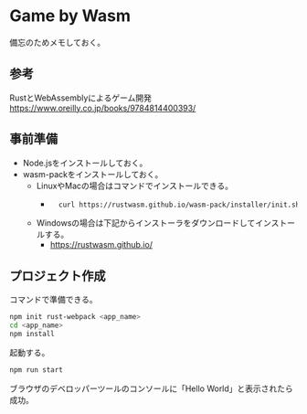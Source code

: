 # Game by Wasm

備忘のためメモしておく。

## 参考

RustとWebAssemblyによるゲーム開発  
https://www.oreilly.co.jp/books/9784814400393/

## 事前準備

- Node.jsをインストールしておく。
- wasm-packをインストールしておく。
  - LinuxやMacの場合はコマンドでインストールできる。
    - ```sh
        curl https://rustwasm.github.io/wasm-pack/installer/init.sh -sSf | sh
        ```
  - Windowsの場合は下記からインストーラをダウンロードしてインストールする。
    - https://rustwasm.github.io/

## プロジェクト作成

コマンドで準備できる。

```sh
npm init rust-webpack <app_name>
cd <app_name>
npm install
```

起動する。

```sh
npm run start
```

ブラウザのデベロッパーツールのコンソールに「Hello World」と表示されたら成功。
